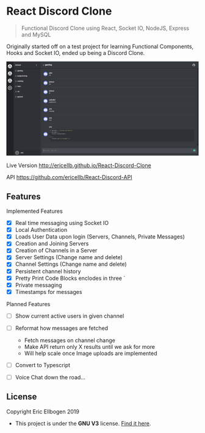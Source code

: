 # React Discord Clone
> Functional Discord Clone using React, Socket IO, NodeJS, Express and MySQL


Originally started off on a test project for learning Functional Components, Hooks and Socket IO, ended up being a Discord Clone. 

![layout image](public/readmepic.png)

Live Version http://ericellb.github.io/React-Discord-Clone

API https://github.com/ericellb/React-Discord-API


## Features
  Implemented Features
  - [x] Real time messaging using Socket IO
  - [x] Local Authentication
  - [x] Loads User Data upon login (Servers, Channels, Private Messages)
  - [x] Creation and Joining Servers
  - [x] Creation of Channels in a Server
  - [x] Server Settings (Change name and delete)
  - [x] Channel Settings (Change name and delete)
  - [x] Persistent channel history
  - [x] Pretty Print Code Blocks enclodes in three `
  - [x] Private messaging
  - [x] Timestamps for messages

  Planned Features
  - [ ] Show current active users in given channel
  - [ ] Reformat how messages are fetched 
      - Fetch messages on channel change
      - Make API return only X results until we ask for more
      - Will help scale once Image uploads are implemented
  - [ ] Convert to Typescript
  - [ ] Voice Chat down the road...


## License
Copyright Eric Ellbogen 2019

- This project is under the **GNU V3** license. [Find it here](https://github.com/ericellb/React-Discord-Clone/blob/master/LICENSE).
